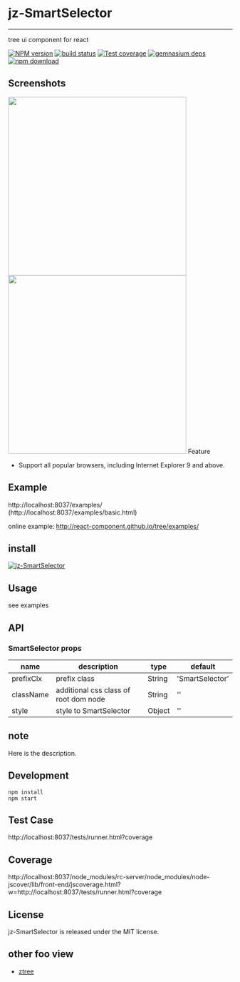 # jz-SmartSelector
---

tree ui component for react

[![NPM version][npm-image]][npm-url]
[![build status][travis-image]][travis-url]
[![Test coverage][codecov-image]][codecov-url]
[![gemnasium deps][gemnasium-image]][gemnasium-url]
[![npm download][download-image]][download-url]

[npm-image]: https://www.alipay.com
[npm-url]: http://npmjs.org/package/jz-SmartSelector
[travis-image]: https://www.alipay.com
[travis-url]: https://www.alipay.com
[codecov-image]: https://www.alipay.com
[codecov-url]: https://www.alipay.com
[gemnasium-image]: https://www.alipay.com
[gemnasium-url]: https://www.alipay.com
[node-image]: https://www.alipay.com
[node-url]: http://nodejs.org/download/
[download-image]: https://www.alipay.com
[download-url]: https://www.alipay.com

## Screenshots

<img src="" width="400"/>
<img src="" width="400"/>
<img 

## Feature

* Support all popular browsers, including Internet Explorer 9 and above.

## Example

http://localhost:8037/examples/
(http://localhost:8037/examples/basic.html)

online example: http://react-component.github.io/tree/examples/  

## install

[![jz-SmartSelector]()](https://npmjs.org/package/jz-SmartSelector)

## Usage

see examples

## API

### SmartSelector props

| name     | description    | type     | default      |
|----------|----------------|----------|--------------|
| prefixClx | prefix class | String | 'SmartSelector' |
| className | additional css class of root dom node | String | '' |
| style | style to SmartSelector | Object | '' |


## note

Here is the description.


## Development

```
npm install
npm start
```

## Test Case
http://localhost:8037/tests/runner.html?coverage

## Coverage

http://localhost:8037/node_modules/rc-server/node_modules/node-jscover/lib/front-end/jscoverage.html?w=http://localhost:8037/tests/runner.html?coverage

## License
jz-SmartSelector is released under the MIT license.

## other foo view
- [ztree]()
